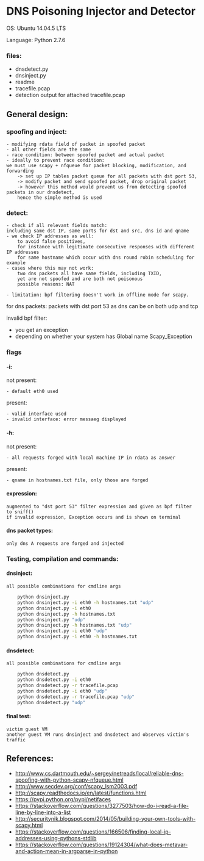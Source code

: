 # DNS Poisoning Injector and Detector


OS: Ubuntu 14.04.5 LTS

Language: Python 2.7.6

### files:
- dnsdetect.py
- dnsinject.py
- readme
- tracefile.pcap
- detection output for attached tracefile.pcap


General design:
----------------

### spoofing and inject:
	- modifying rdata field of packet in spoofed packet
	- all other fields are the same
	- race condition: between spoofed packet and actual packet
	- ideally to prevent race condition: 
	we must use scapy + nfqueue for packet blocking, modification, and forwarding 
		-> set up IP tables packet queue for all packets with dst port 53, 
		-> modify packet and send spoofed packet, drop original packet 
		-> however this method would prevent us from detecting spoofed packets in our dnsdetect, 
		hence the simple method is used

### detect:
	- check if all relevant fields match:
	including same dst IP, same ports for dst and src, dns id and qname 
	- we check IP addresses as well: 
		to avoid false positives, 
		for instance with legitimate consecutive responses with different IP addresses 
		for same hostname which occur with dns round robin scheduling for example 
	- cases where this may not work:
		two dns packets all have same fields, including TXID, 
		yet are not spoofed and are both not poisonous
		possible reasons: NAT

	- limitation: bpf filtering doesn't work in offline mode for scapy.

for dns packets:
	packets with dst port 53 as dns can be on both udp and tcp

invalid bpf filter:
- you get an exception
- depending on whether your system has Global name Scapy_Exception

### flags

#### -i:
not present:

	- default eth0 used
	
present: 

	- valid interface used	
	- invalid interface: error messaeg displayed

#### -h:
not present:

	- all requests forged with local machine IP in rdata as answer
	
present:

	- qname in hostnames.txt file, only those are forged

#### expression:
	augmented to "dst port 53" filter expression and given as bpf filter to sniff()
	if invalid expression, Exception occurs and is shown on terminal

#### dns packet types:
	only dns A requests are forged and injected

### Testing, compilation and commands:

#### dnsinject:
	all possible combinations for cmdline args
```bash
	python dnsinject.py 
	python dnsinject.py -i eth0 -h hostnames.txt "udp"
	python dnsinject.py -i eth0
	python dnsinject.py -h hostnames.txt
	python dnsinject.py "udp"
	python dnsinject.py -h hostnames.txt "udp"
	python dnsinject.py -i eth0 "udp"
	python dnsinject.py -i eth0 -h hostnames.txt
```

#### dnsdetect:
	all possible combinations for cmdline args
```bash
	python dnsdetect.py
	python dnsdetect.py -i eth0
	python dnsdetect.py -r tracefile.pcap
	python dnsdetect.py -i eth0 "udp"
	python dnsdetect.py -r tracefile.pcap "udp"
	python dnsdetect.py "udp"
```

#### final test:
	victim guest VM
	another guest VM runs dnsinject and dnsdetect and observes victim's traffic
	
## References:
- http://www.cs.dartmouth.edu/~sergey/netreads/local/reliable-dns-spoofing-with-python-scapy-nfqueue.html
- http://www.secdev.org/conf/scapy_lsm2003.pdf
- http://scapy.readthedocs.io/en/latest/functions.html
- https://pypi.python.org/pypi/netifaces
- https://stackoverflow.com/questions/3277503/how-do-i-read-a-file-line-by-line-into-a-list
- http://securitynik.blogspot.com/2014/05/building-your-own-tools-with-scapy.html
- https://stackoverflow.com/questions/166506/finding-local-ip-addresses-using-pythons-stdlib
- https://stackoverflow.com/questions/19124304/what-does-metavar-and-action-mean-in-argparse-in-python
